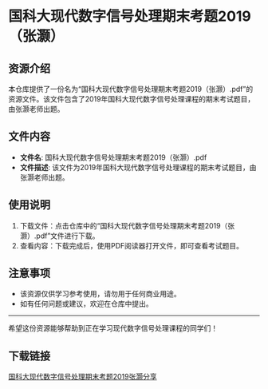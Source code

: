 # 国科大现代数字信号处理期末考题2019（张灏）

## 资源介绍

本仓库提供了一份名为“国科大现代数字信号处理期末考题2019（张灏）.pdf”的资源文件。该文件包含了2019年国科大现代数字信号处理课程的期末考试题目，由张灏老师出题。

## 文件内容

- **文件名**: 国科大现代数字信号处理期末考题2019（张灏）.pdf
- **文件描述**: 该文件为2019年国科大现代数字信号处理课程的期末考试题目，由张灏老师出题。

## 使用说明

1. 下载文件：点击仓库中的“国科大现代数字信号处理期末考题2019（张灏）.pdf”文件进行下载。
2. 查看内容：下载完成后，使用PDF阅读器打开文件，即可查看考试题目。

## 注意事项

- 该资源仅供学习参考使用，请勿用于任何商业用途。
- 如有任何问题或建议，欢迎在仓库中提出。

---

希望这份资源能够帮助到正在学习现代数字信号处理课程的同学们！

## 下载链接

[国科大现代数字信号处理期末考题2019张灏分享](https://pan.quark.cn/s/c0b944e8149a)